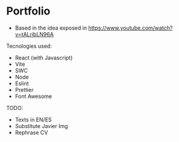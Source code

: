 # Portfolio

- Based in the idea exposed in https://www.youtube.com/watch?v=tALribLN96A

Tecnologies used:

- React (with Javascript)
- Vite
- SWC
- Node
- Eslint
- Prettier
- Font Awesome

TODO: 

- Texts in EN/ES
- Substitute Javier Img
- Rephrase CV 
